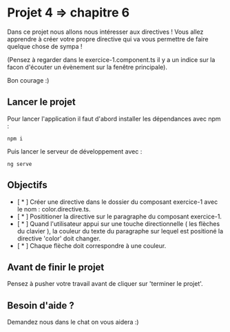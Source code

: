 # Projet 4 => chapitre 6

Dans ce projet nous allons nous intéresser aux directives ! Vous allez apprendre à créer votre propre directive qui va 
vous permettre de faire quelque chose de sympa !

(Pensez à regarder dans le exercice-1.component.ts il y a un indice sur la facon d'écouter un évènement sur la fenêtre principale).

Bon courage :)

## Lancer le projet
Pour lancer l'application il faut d'abord installer les dépendances avec npm : 

`npm i`

Puis lancer le serveur de développement avec : 

`ng serve`

## Objectifs
- [ * ] Créer une directive dans le dossier du composant exercice-1 avec le nom : color.directive.ts.
- [ * ] Posititioner la directive sur le paragraphe du composant exercice-1.
- [ * ] Quand l'utilisateur appui sur une touche directionnelle ( les flèches du clavier ), la couleur du texte du paragraphe sur lequel est positioné la directive 'color' doit changer.
- [ * ] Chaque flèche doit correspondre à une couleur.
      
## Avant de finir le projet
Pensez à pusher votre travail avant de cliquer sur 'terminer le projet'.

## Besoin d'aide ?
Demandez nous dans le chat on vous aidera :)